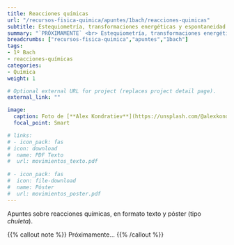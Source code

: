 ```yaml
---
title: Reacciones químicas
url: "/recursos-fisica-quimica/apuntes/1bach/reacciones-quimicas"
subtitle: Estequiometría, transformaciones energéticas y espontaneidad
summary: "`PRÓXIMAMENTE` <br> Estequiometría, transformaciones energéticas y espontaneidad."
breadcrumbs: ["recursos-fisica-quimica","apuntes","1bach"]
tags:
- 1º Bach
- reacciones-químicas
categories:
- Química
weight: 1

# Optional external URL for project (replaces project detail page).
external_link: ""

image:
  caption: Foto de [**Alex Kondratiev**](https://unsplash.com/@alexkondratiev) en [Unsplash](https://unsplash.com)
  focal_point: Smart

# links:
# - icon_pack: fas
# icon: download
#  name: PDF Texto
#  url: movimientos_texto.pdf
  
# - icon_pack: fas
#  icon: file-download
#  name: Póster
#  url: movimientos_poster.pdf  
---
```


<!-- Añadir práctica virtual del fqsaja: http://www.fqsaja.com/?portfolio_page=practica-virtual-ley-de-proust -->

Apuntes sobre reacciones químicas, en formato texto y póster (tipo _chuleta_).

{{% callout note %}}
Próximamente...
{{% /callout %}}